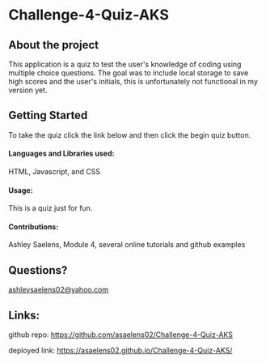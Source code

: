 # Challenge-4-Quiz-AKS
## About the project

This application is a quiz to test the user's knowledge of coding using multiple choice questions. The goal was to include local storage to save high scores and the user's initials, this is unfortunately not functional in my version yet. 

## Getting Started

To take the quiz click the link below and then click the begin quiz  button.

#### Languages and Libraries used:

HTML, Javascript, and CSS

#### Usage:

This is a quiz just for fun. 

#### Contributions:

Ashley Saelens, Module 4, several online tutorials and github examples

## Questions?

ashleysaelens02@yahoo.com

## Links: 

github repo: https://github.com/asaelens02/Challenge-4-Quiz-AKS

deployed link: https://asaelens02.github.io/Challenge-4-Quiz-AKS/
